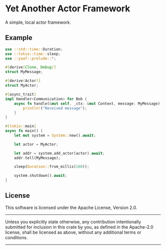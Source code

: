 # Yet Another Actor Framework

A simple, local actor framework.

## Example

```rust
use ::std::time::Duration;
use ::tokio::time::sleep;
use ::yaaf::prelude::*;

#[derive(Clone, Debug)]
struct MyMessage;

#[derive(Actor)]
struct MyActor;

#[async_trait]
impl Handler<Communication> for Bob {
    async fn handle(&mut self, _ctx: &mut Context, message: MyMessage) {
        println!("Received message");
    }
}

#[tokio::main]
async fn main() {
    let mut system = System::new().await;

    let actor = MyActor;

    let addr = system.add_actor(actor).await;
    addr.tell(MyMessage);

    sleep(Duration::from_millis(100));

    system.shutdown().await;
}
```

## License

This software is licensed under the Apache License, Version 2.0.

<hr>

Unless you explicitly state otherwise, any contribution intentionally submitted
for inclusion in this crate by you, as defined in the Apache-2.0 license, shall
be licensed as above, without any additional terms or conditions.

<hr>

